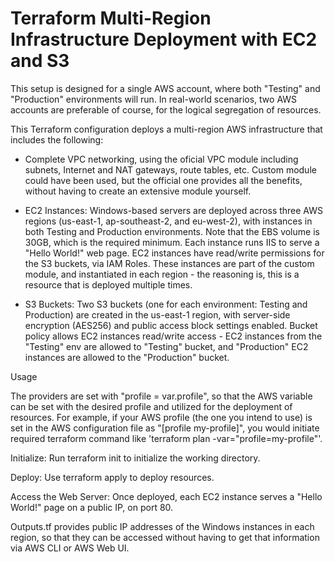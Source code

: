 # Terraform Multi-Region Infrastructure Deployment with EC2 and S3

This setup is designed for a single AWS account, where both "Testing" and "Production" environments will run. In real-world scenarios, two AWS accounts are preferable of course, for the logical segregation of resources.

This Terraform configuration deploys a multi-region AWS infrastructure that includes the following:

* Complete VPC networking, using the oficial VPC module including subnets, Internet and NAT gateways, route tables, etc. Custom module could have been used, but the official one provides all the benefits, without having to create an extensive module yourself.

* EC2 Instances: Windows-based servers are deployed across three AWS regions (us-east-1, ap-southeast-2, and eu-west-2), with instances in both Testing and Production environments. Note that the EBS volume is 30GB, which is the required minimum. Each instance runs IIS to serve a "Hello World!" web page.
EC2 instances have read/write permissions for the S3 buckets, via IAM Roles.
These instances are part of the custom module, and instantiated in each region - the reasoning is, this is a resource that is deployed multiple times.

* S3 Buckets: Two S3 buckets (one for each environment: Testing and Production) are created in the us-east-1 region, with server-side encryption (AES256) and public access block settings enabled. Bucket policy allows EC2 instances read/write access - EC2 instances from the "Testing" env are allowed to "Testing" bucket, and "Production" EC2 instances are allowed to the "Production" bucket.



Usage

The providers are set with "profile = var.profile", so that the AWS variable can be set with the desired profile and utilized for the deployment of resources. For example, if your AWS profile (the one you intend to use) is set in the AWS configuration file as "[profile my-profile]", you would initiate required terraform command like 'terraform plan -var="profile=my-profile"'.

Initialize: Run terraform init to initialize the working directory.

Deploy: Use terraform apply to deploy resources.

Access the Web Server: Once deployed, each EC2 instance serves a "Hello World!" page on a public IP, on port 80.

Outputs.tf provides public IP addresses of the Windows instances in each region, so that they can be accessed without having to get that information via AWS CLI or AWS Web UI.